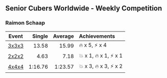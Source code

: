 ## Senior Cubers Worldwide - Weekly Competition
### Raimon Schaap

| Event | Single | Average | Achievements|
| -- | --: | --: | :-- |
| [3x3x3](raimon_schaap/333.md) | 13.58 | 15.99 | 🔥 x 5, ⚡ x 4 |
| [2x2x2](raimon_schaap/222.md) | 4.63 | 7.18 | 💥 x 1, 🔥 x 1, ⚡ x 1 |
| [4x4x4](raimon_schaap/444.md) | 1:16.76 | 1:23.57 | 💥 x 3, 🔥 x 3, ⚡ x 2 |

<!-- Global site tag (gtag.js) - Google Analytics -->
<script async src="https://www.googletagmanager.com/gtag/js?id=UA-86348435-3"></script>
<script>window.dataLayer = window.dataLayer || []; function gtag() {dataLayer.push(arguments);} gtag('js', new Date()); gtag('config', 'UA-86348435-3');</script>
